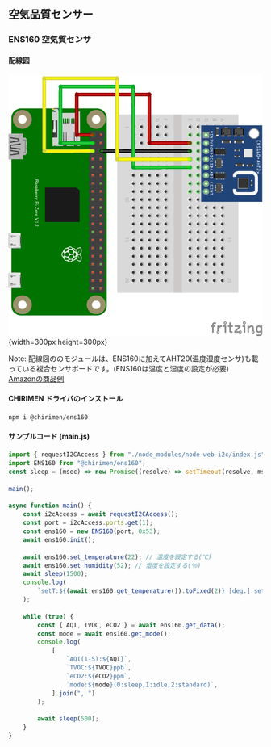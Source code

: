 ## 空気品質センサー

### ENS160 空気質センサ

#### 配線図

![配線図](./schematic.png "schematic"){width=300px height=300px}

Note: 配線図ののモジュールは、ENS160に加えてAHT20(温度湿度センサ)も載っている複合センサボードです。(ENS160は温度と湿度の設定が必要)　<a href="https://www.amazon.co.jp/dp/B0D41R4V3Z">Amazonの商品例</a>

#### CHIRIMEN ドライバのインストール

```shell
npm i @chirimen/ens160
```

#### サンプルコード (main.js)

```javascript
import { requestI2CAccess } from "./node_modules/node-web-i2c/index.js";
import ENS160 from "@chirimen/ens160";
const sleep = (msec) => new Promise((resolve) => setTimeout(resolve, msec));

main();

async function main() {
	const i2cAccess = await requestI2CAccess();
	const port = i2cAccess.ports.get(1);
	const ens160 = new ENS160(port, 0x53);
	await ens160.init();

	await ens160.set_temperature(22); // 温度を設定する(℃)
	await ens160.set_humidity(52); // 湿度を設定する(％)
	await sleep(1500);
	console.log(
		`setT:${(await ens160.get_temperature()).toFixed(2)} [deg.] setH:${(await ens160.get_humidity()).toFixed(2)} [%]`
	);

	while (true) {
		const { AQI, TVOC, eCO2 } = await ens160.get_data();
		const mode = await ens160.get_mode();
		console.log(
			[
				`AQI(1-5):${AQI}`,
				`TVOC:${TVOC}ppb`,
				`eCO2:${eCO2}ppm`,
				`mode:${mode}(0:sleep,1:idle,2:standard)`,
			].join(", ")
		);

		await sleep(500);
	}
}
```
